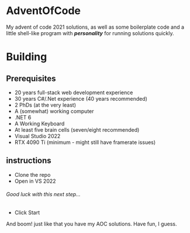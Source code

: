 # AdventOfCode

My advent of code 2021 solutions, as well as some boilerplate code and a little shell-like program with ***personality*** for running solutions quickly.

# Building

## Prerequisites

- 20 years full-stack web development experience
- 30 years C#/.Net experience (40 years recommended)
- 2 PhDs (at the very least)
- A (somewhat) working computer
- .NET 6
- A Working Keyboard
- At least five brain cells (seven/eight recommended)
- Visual Studio 2022
- RTX 4090 Ti (minimum - might still have framerate issues)

## instructions
- Clone the repo
- Open in VS 2022

###### Good luck with this next step...

- Click Start

And boom! just like that you have my AOC solutions. Have fun, I guess.
